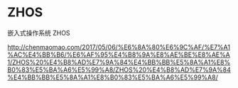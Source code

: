 # ZHOS
嵌入式操作系统 ZHOS


http://chenmaomao.com/2017/05/06/%E6%8A%80%E6%9C%AF/%E7%A1%AC%E4%BB%B6/%E6%AF%95%E4%B8%9A%E8%AE%BE%E8%AE%A1/ZHOS%20%E4%B8%AD%E7%9A%84%E4%BB%BB%E5%8A%A1%E8%B0%83%E5%BA%A6%E5%99%A8/ZHOS%20%E4%B8%AD%E7%9A%84%E4%BB%BB%E5%8A%A1%E8%B0%83%E5%BA%A6%E5%99%A8/
